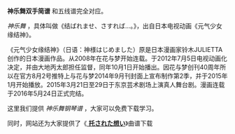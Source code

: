 

**神乐舞双手简谱** 和五线谱完全对应。

_神乐舞_ ，具体叫做《结ばれませ、さすれば…。》，出自日本电视动画《元气少女缘结神》。

《元气少女缘结神》（日语：神様はじめました）原是日本漫画家铃木JULIETTA创作的日本漫画作品。从2008年在花与梦开始连载。于2012年7月5日电视动画化决定，并由大地丙太郎担任监督，同年10月1日开始播出。因花与梦创刊40周年所以在官方8月2号推特上与花与梦2014年9月刊封面上宣布制作第2季，并于2015年1月开始播放。2015年3月21日至29日于东京芸术剧场上演真人舞台剧。漫画连载于2016年5月24日正式完结。

这里我们提供 _神乐舞钢琴谱_ ，大家可以免费下载学习。

同时，网站还为大家提供了《[ **托された想い**](Music-10406-托された想い-元气少女缘结神OST.html "托された想い")》曲谱下载


